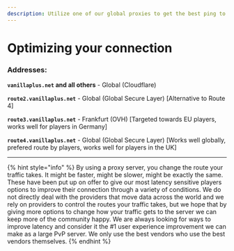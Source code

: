 ```yaml
---
description: Utilize one of our global proxies to get the best ping to Vanilla+.
---
```


# Optimizing your connection

### Addresses:

**`vanillaplus.net` and all others** - Global (Cloudflare)

**`route2.vanillaplus.net`** - Global (Global Secure Layer) \[Alternative to Route 4]

**`route3.vanillaplus.net`** - Frankfurt (OVH) \[Targeted towards EU players, works well for players in Germany]

**`route4.vanillaplus.net`** - Global (Global Secure Layer) \[Works well globally, prefered route by players, works well for players in the UK]

***

{% hint style="info" %}
By using a proxy server, you change the route your traffic takes. It might be faster, might be slower, might be exactly the same. These have been put up on offer to give our most latency sensitive players options to improve their connection through a variety of conditions. We do not directly deal with the providers that move data across the world and we rely on providers to control the routes your traffic takes, but we hope that by giving more options to change how your traffic gets to the server we can keep more of the community happy. We are always looking for ways to improve latency and consider it the #1 user experience improvement we can make as a large PvP server. We only use the best vendors who use the best vendors themselves.
{% endhint %}
